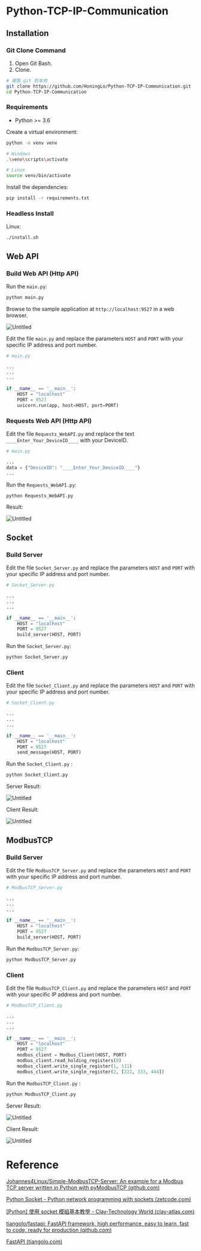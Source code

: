 # Python-TCP-IP-Communication

## Installation

### Git Clone Command

1. Open Git Bash.
2. Clone.

```bash
# 複製 git 到本地
git clone https://github.com/HoningLo/Python-TCP-IP-Communication.git
cd Python-TCP-IP-Communication
```

### Requirements

- Python >= 3.6

Create a virtual environment:

```bash
python -m venv venv

# Windows
.\venv\scripts\activate

# Linux
source venv/bin/activate
```

Install the dependencies:

```bash
pip install -r requirements.txt
```

### Headless Install

Linux:

```bash
./install.sh
```

## Web API

### Build Web API (Http API)

Run the `main.py`:

```bash
python main.py
```

Browse to the sample application at `http://localhost:9527` in a web browser.

![Untitled](figure/Untitled.png)

Edit the file  `main.py` and replace the parameters `HOST` and `PORT` with your specific IP address and port number.

```python
# main.py

...
...
...

if __name__ == '__main__':
    HOST = "localhost"
    PORT = 9527
    uvicorn.run(app, host=HOST, port=PORT)
```

### Requests Web API (Http API)

Edit the file `Requests_WebAPI.py` and replace the text `____Enter_Your_DeviceID____` with your DeviceID.

```python
# main.py

...
data = {"DeviceID": "____Enter_Your_DeviceID____"}
...

```

Run the `Requests_WebAPI.py`:

```bash
python Requests_WebAPI.py
```

Result:

![Untitled](figure/Untitled%201.png)

## Socket

### Build Server

Edit the file  `Socket_Server.py` and replace the parameters `HOST` and `PORT` with your specific IP address and port number.

```python
# Socket_Server.py

...
...
...

if __name__ == '__main__':
    HOST = "localhost"
    PORT = 9527
    build_server(HOST, PORT)
```

Run the `Socket_Server.py`:

```bash
python Socket_Server.py
```

### Client

Edit the file  `Socket_Client.py` and replace the parameters `HOST` and `PORT` with your specific IP address and port number.

```python
# Socket_Client.py

...
...
...

if __name__ == '__main__':
    HOST = "localhost"
    PORT = 9527
    send_message(HOST, PORT)
```

Run the `Socket_Client.py` :

```bash
python Socket_Client.py 
```

Server Result:

![Untitled](figure/Untitled%202.png)

Client Result:

![Untitled](figure/Untitled%203.png)

## ModbusTCP

### Build Server

Edit the file  `ModbusTCP_Server.py` and replace the parameters `HOST` and `PORT` with your specific IP address and port number.

```python
# ModbusTCP_Server.py

...
...
...

if __name__ == '__main__':
    HOST = "localhost"
    PORT = 9527
    build_server(HOST, PORT)
```

Run the `ModbusTCP_Server.py`:

```bash
python ModbusTCP_Server.py
```

### Client

Edit the file  `ModbusTCP_Client.py` and replace the parameters `HOST` and `PORT` with your specific IP address and port number.

```python
# ModbusTCP_Client.py

...
...
...

if __name__ == '__main__':
    HOST = "localhost"
    PORT = 9527
    modbus_client = Modbus_Client(HOST, PORT)
    modbus_client.read_holding_registers(0)
    modbus_client.write_single_register(1, 111)
    modbus_client.write_single_register(2, [222, 333, 444])
```

Run the `ModbusTCP_Client.py` :

```bash
python ModbusTCP_Client.py 
```

Server Result:

![Untitled](figure/Untitled%204.png)

Client Result:

![Untitled](figure/Untitled%205.png)

# Reference

[Johannes4Linux/Simple-ModbusTCP-Server: An example for a Modbus TCP server written in Python with pyModbusTCP (github.com)](https://github.com/Johannes4Linux/Simple-ModbusTCP-Server)

[Python Socket - Python network programming with sockets (zetcode.com)](https://zetcode.com/python/socket/)

[[Python] 使用 socket 模組基本教學 - Clay-Technology World (clay-atlas.com)](https://clay-atlas.com/blog/2019/10/15/python-chinese-tutorial-socket-tcp-ip/)

[tiangolo/fastapi: FastAPI framework, high performance, easy to learn, fast to code, ready for production (github.com)](https://github.com/tiangolo/fastapi)

[FastAPI (tiangolo.com)](https://fastapi.tiangolo.com/)